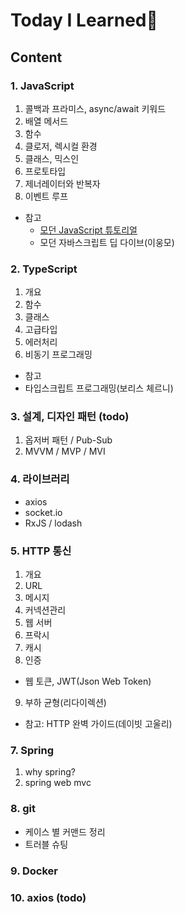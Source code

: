 # Today I Learned📒

## Content

### 1. JavaScript
1. 콜백과 프라미스, async/await 키워드
2. 배열 메서드
3. 함수
4. 클로저, 렉시컬 환경
5. 클래스, 믹스인
6. 프로토타입
7. 제너레이터와 반복자
8. 이벤트 루프
* 참고
  * [모던 JavaScript 튜토리얼](https://ko.javascript.info)
  * 모던 자바스크립트 딥 다이브(이웅모)

### 2. TypeScript
1. 개요
2. 함수
3. 클래스
4. 고급타입
5. 에러처리
6. 비동기 프로그래밍
* 참고
 * 타입스크립트 프로그래밍(보리스 체르니)

### 3. 설계, 디자인 패턴 (todo)
1. 옵저버 패턴 / Pub-Sub
2. MVVM / MVP / MVI

### 4. 라이브러리
* axios
* socket.io
* RxJS / lodash

### 5. HTTP 통신
1. 개요
2. URL
3. 메시지
4. 커넥션관리
5. 웹 서버
6. 프락시
7. 캐시
8. 인증
  * 웹 토큰, JWT(Json Web Token) 
9. 부하 균형(리다이렉션)

 * 참고: HTTP 완벽 가이드(데이빗 고울리)

### 7. Spring
1. why spring?
2. spring web mvc

### 8. git
* 케이스 별 커맨드 정리
* 트러블 슈팅

### 9. Docker

### 10. axios (todo)
